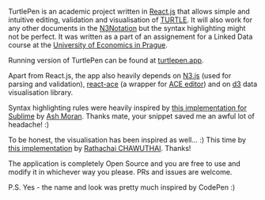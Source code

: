 TurtlePen is an academic project written in [React.js](https://reactjs.org/) that allows simple and intuitive editing, validation and visualisation of [TURTLE](https://www.w3.org/TR/turtle/). It will also work for any other documents in the [N3Notation](https://www.w3.org/TeamSubmission/n3/) but the syntax highlighting might not be perfect. It was written as a part of an assignement for a Linked Data course at the [University of Economics in Prague](https://www.vse.cz/english/).

Running version of TurtlePen can be found at [turtlepen.app](https://turtlepen.app/).

Apart from React.js, the app also heavily depends on [N3.js](https://github.com/rdfjs/N3.js) (used for parsing and validation), [react-ace](https://github.com/securingsincity/react-ace) (a wrapper for [ACE editor](https://github.com/ajaxorg/ace)) and on [d3](https://github.com/d3/d3) data visualisation library.

Syntax highlighting rules were heavily inspired by [this implementation for Sublime](https://github.com/patchspace/sparql-sublime/blob/master/turtle.tmLanguage.JSON) by [Ash Moran](https://github.com/ashmoran). Thanks mate, your snippet saved me an awful lot of headache! :)

To be honest, the visualisation has been inspired as well... :) This time by [this implementation](https://github.com/Rathachai/d3rdf/blob/master/index.html) by [Rathachai CHAWUTHAI](https://github.com/Rathachai). Thanks!

The application is completely Open Source and you are free to use and modify it in whichever way you please. PRs and issues are welcome.

P.S. Yes - the name and look was pretty much inspired by CodePen :)
